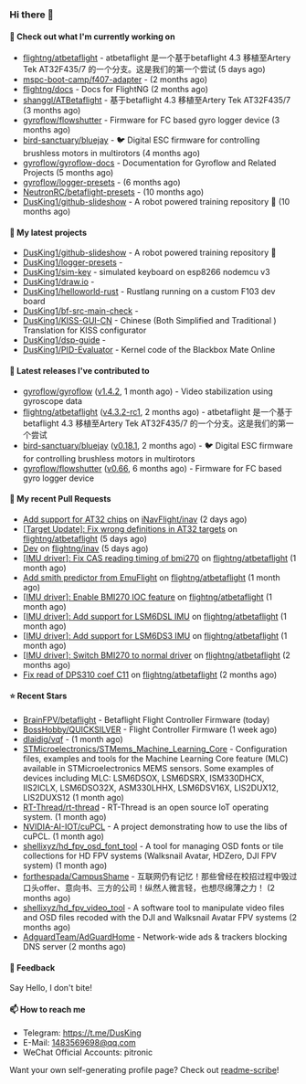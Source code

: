 ### Hi there 👋

#### 👷 Check out what I'm currently working on

- [flightng/atbetaflight](https://github.com/flightng/atbetaflight) - atbetaflight 是一个基于betaflight 4.3  移植至Artery Tek AT32F435/7 的一个分支。这是我们的第一个尝试 (5 days ago)
- [mspc-boot-camp/f407-adapter](https://github.com/mspc-boot-camp/f407-adapter) -  (2 months ago)
- [flightng/docs](https://github.com/flightng/docs) - Docs for FlightNG (2 months ago)
- [shanggl/ATBetaflight](https://github.com/shanggl/ATBetaflight) - 基于betaflight 4.3  移植至Artery Tek AT32F435/7 (3 months ago)
- [gyroflow/flowshutter](https://github.com/gyroflow/flowshutter) - Firmware for FC based gyro logger device (3 months ago)
- [bird-sanctuary/bluejay](https://github.com/bird-sanctuary/bluejay) - :bird: Digital ESC firmware for controlling brushless motors in multirotors (4 months ago)
- [gyroflow/gyroflow-docs](https://github.com/gyroflow/gyroflow-docs) - Documentation for Gyroflow and Related Projects (5 months ago)
- [gyroflow/logger-presets](https://github.com/gyroflow/logger-presets) -  (6 months ago)
- [NeutronRC/betaflight-presets](https://github.com/NeutronRC/betaflight-presets) -  (10 months ago)
- [DusKing1/github-slideshow](https://github.com/DusKing1/github-slideshow) - A robot powered training repository :robot: (10 months ago)

#### 🌱 My latest projects

- [DusKing1/github-slideshow](https://github.com/DusKing1/github-slideshow) - A robot powered training repository :robot:
- [DusKing1/logger-presets](https://github.com/DusKing1/logger-presets) - 
- [DusKing1/sim-key](https://github.com/DusKing1/sim-key) - simulated keyboard on esp8266 nodemcu v3
- [DusKing1/draw.io](https://github.com/DusKing1/draw.io) - 
- [DusKing1/helloworld-rust](https://github.com/DusKing1/helloworld-rust) - Rustlang running on a custom F103 dev board
- [DusKing1/bf-src-main-check](https://github.com/DusKing1/bf-src-main-check) - 
- [DusKing1/KISS-GUI-CN](https://github.com/DusKing1/KISS-GUI-CN) - Chinese (Both Simplified and Traditional ) Translation for KISS configurator
- [DusKing1/dsp-guide](https://github.com/DusKing1/dsp-guide) - 
- [DusKing1/PID-Evaluator](https://github.com/DusKing1/PID-Evaluator) - Kernel code of the Blackbox Mate Online

#### 🔭 Latest releases I've contributed to

- [gyroflow/gyroflow](https://github.com/gyroflow/gyroflow) ([v1.4.2](https://github.com/gyroflow/gyroflow/releases/tag/v1.4.2), 1 month ago) - Video stabilization using gyroscope data
- [flightng/atbetaflight](https://github.com/flightng/atbetaflight) ([v4.3.2-rc1](https://github.com/flightng/atbetaflight/releases/tag/v4.3.2-rc1), 2 months ago) - atbetaflight 是一个基于betaflight 4.3  移植至Artery Tek AT32F435/7 的一个分支。这是我们的第一个尝试
- [bird-sanctuary/bluejay](https://github.com/bird-sanctuary/bluejay) ([v0.18.1](https://github.com/bird-sanctuary/bluejay/releases/tag/v0.18.1), 2 months ago) - :bird: Digital ESC firmware for controlling brushless motors in multirotors
- [gyroflow/flowshutter](https://github.com/gyroflow/flowshutter) ([v0.66](https://github.com/gyroflow/flowshutter/releases/tag/v0.66), 6 months ago) - Firmware for FC based gyro logger device

#### 🔨 My recent Pull Requests

- [Add support for AT32 chips](https://github.com/iNavFlight/inav/pull/8752) on [iNavFlight/inav](https://github.com/iNavFlight/inav) (2 days ago)
- [[Target Update]: Fix wrong definitions in AT32 targets](https://github.com/flightng/atbetaflight/pull/25) on [flightng/atbetaflight](https://github.com/flightng/atbetaflight) (5 days ago)
- [Dev](https://github.com/flightng/inav/pull/1) on [flightng/inav](https://github.com/flightng/inav) (5 days ago)
- [[IMU driver]: Fix CAS reading timing of bmi270](https://github.com/flightng/atbetaflight/pull/22) on [flightng/atbetaflight](https://github.com/flightng/atbetaflight) (1 month ago)
- [Add smith predictor from EmuFlight](https://github.com/flightng/atbetaflight/pull/21) on [flightng/atbetaflight](https://github.com/flightng/atbetaflight) (1 month ago)
- [[IMU driver]: Enable BMI270 IOC feature](https://github.com/flightng/atbetaflight/pull/20) on [flightng/atbetaflight](https://github.com/flightng/atbetaflight) (1 month ago)
- [[IMU driver]: Add support for LSM6DSL IMU](https://github.com/flightng/atbetaflight/pull/19) on [flightng/atbetaflight](https://github.com/flightng/atbetaflight) (1 month ago)
- [[IMU driver]: Add support for LSM6DS3 IMU](https://github.com/flightng/atbetaflight/pull/18) on [flightng/atbetaflight](https://github.com/flightng/atbetaflight) (1 month ago)
- [[IMU driver]: Switch BMI270 to normal driver](https://github.com/flightng/atbetaflight/pull/16) on [flightng/atbetaflight](https://github.com/flightng/atbetaflight) (2 months ago)
- [Fix read of DPS310 coef C11](https://github.com/flightng/atbetaflight/pull/14) on [flightng/atbetaflight](https://github.com/flightng/atbetaflight) (2 months ago)

#### ⭐ Recent Stars

- [BrainFPV/betaflight](https://github.com/BrainFPV/betaflight) - Betaflight Flight Controller Firmware (today)
- [BossHobby/QUICKSILVER](https://github.com/BossHobby/QUICKSILVER) - Flight Controller Firmware (1 week ago)
- [dlaidig/vqf](https://github.com/dlaidig/vqf) -  (1 month ago)
- [STMicroelectronics/STMems_Machine_Learning_Core](https://github.com/STMicroelectronics/STMems_Machine_Learning_Core) - Configuration files, examples and tools for the Machine Learning Core feature (MLC) available in STMicroelectronics MEMS sensors. Some examples of devices including MLC: LSM6DSOX, LSM6DSRX, ISM330DHCX, IIS2ICLX, LSM6DSO32X, ASM330LHHX, LSM6DSV16X, LIS2DUX12, LIS2DUXS12 (1 month ago)
- [RT-Thread/rt-thread](https://github.com/RT-Thread/rt-thread) - RT-Thread is an open source IoT operating system. (1 month ago)
- [NVIDIA-AI-IOT/cuPCL](https://github.com/NVIDIA-AI-IOT/cuPCL) - A project demonstrating how to use the libs of cuPCL. (1 month ago)
- [shellixyz/hd_fpv_osd_font_tool](https://github.com/shellixyz/hd_fpv_osd_font_tool) - A tool for managing OSD fonts or tile collections for HD FPV systems (Walksnail Avatar, HDZero, DJI FPV system) (1 month ago)
- [forthespada/CampusShame](https://github.com/forthespada/CampusShame) - 互联网仍有记忆！那些曾经在校招过程中毁过口头offer、意向书、三方的公司！纵然人微言轻，也想尽绵薄之力！ (2 months ago)
- [shellixyz/hd_fpv_video_tool](https://github.com/shellixyz/hd_fpv_video_tool) - A software tool to manipulate video files and OSD files recoded with the DJI and Walksnail Avatar FPV systems (2 months ago)
- [AdguardTeam/AdGuardHome](https://github.com/AdguardTeam/AdGuardHome) - Network-wide ads &amp; trackers blocking DNS server (2 months ago)

#### 💬 Feedback

Say Hello, I don't bite!

#### 📫 How to reach me

- Telegram: https://t.me/DusKing
- E-Mail: 1483569698@qq.com
- WeChat Official Accounts: pitronic

Want your own self-generating profile page? Check out [readme-scribe](https://github.com/muesli/readme-scribe)!
